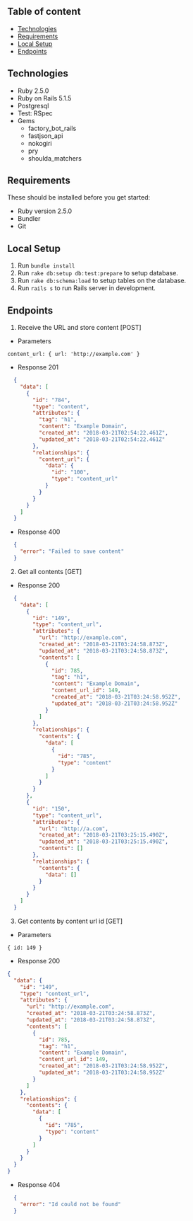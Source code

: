 ## Table of content

- [Technologies](#technologies)
- [Requirements](#requirements)
- [Local Setup](#local-setup)
- [Endpoints](#endpoints)

## Technologies

- Ruby 2.5.0
- Ruby on Rails 5.1.5
- Postgresql
- Test: RSpec
- Gems
  - factory_bot_rails
  - fastjson_api
  - nokogiri
  - pry
  - shoulda_matchers

## Requirements

These should be installed before you get started:
- Ruby version 2.5.0
- Bundler
- Git

## Local Setup

1. Run `bundle install`
2. Run `rake db:setup db:test:prepare` to setup database.
3. Run `rake db:schema:load` to setup tables on the database.
4. Run `rails s` to run Rails server in development.

## Endpoints

1. Receive the URL and store content [POST]
  - Parameters

  ```
  content_url: { url: 'http://example.com' }
  ```

  - Response 201

  ```json
    {
      "data": [
        {
          "id": "784",
          "type": "content",
          "attributes": {
            "tag": "h1",
            "content": "Example Domain",
            "created_at": "2018-03-21T02:54:22.461Z",
            "updated_at": "2018-03-21T02:54:22.461Z"
          },
          "relationships": {
            "content_url": {
              "data": {
                "id": "100",
                "type": "content_url"
              }
            }
          }
        }
      ]
    }
  ```

  - Response 400
  
  ```json
    {
      "error": "Failed to save content"
    }
  ```

2. Get all contents [GET]
  - Response 200

  ```json
    {
      "data": [
        {
          "id": "149",
          "type": "content_url",
          "attributes": {
            "url": "http://example.com",
            "created_at": "2018-03-21T03:24:58.873Z",
            "updated_at": "2018-03-21T03:24:58.873Z",
            "contents": [
              {
                "id": 785,
                "tag": "h1",
                "content": "Example Domain",
                "content_url_id": 149,
                "created_at": "2018-03-21T03:24:58.952Z",
                "updated_at": "2018-03-21T03:24:58.952Z"
              }
            ]
          },
          "relationships": {
            "contents": {
              "data": [
                {
                  "id": "785",
                  "type": "content"
                }
              ]
            }
          }
        },
        {
          "id": "150",
          "type": "content_url",
          "attributes": {
            "url": "http://a.com",
            "created_at": "2018-03-21T03:25:15.490Z",
            "updated_at": "2018-03-21T03:25:15.490Z",
            "contents": []
          },
          "relationships": {
            "contents": {
              "data": []
            }
          }
        }
      ]
    }
  ```

3. Get contents by content url id [GET]
  - Parameters

  ```
  { id: 149 }
  ```

  - Response 200

  ```json
  {
    "data": {
      "id": "149",
      "type": "content_url",
      "attributes": {
        "url": "http://example.com",
        "created_at": "2018-03-21T03:24:58.873Z",
        "updated_at": "2018-03-21T03:24:58.873Z",
        "contents": [
          {
            "id": 785,
            "tag": "h1",
            "content": "Example Domain",
            "content_url_id": 149,
            "created_at": "2018-03-21T03:24:58.952Z",
            "updated_at": "2018-03-21T03:24:58.952Z"
          }
        ]
      },
      "relationships": {
        "contents": {
          "data": [
            {
              "id": "785",
              "type": "content"
            }
          ]
        }
      }
    }
  }
  ```

  - Response 404

  ```json
    {
      "error": "Id could not be found"
    }
  ```